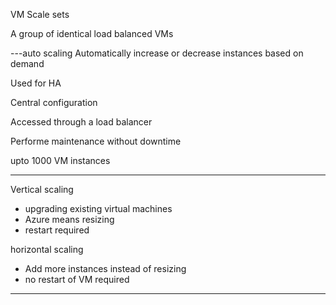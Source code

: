 VM Scale sets

A group of identical load balanced VMs

---auto scaling
Automatically increase or decrease instances based on demand

Used for HA

Central configuration

Accessed through a load balancer

Performe maintenance without downtime

upto 1000 VM instances


----------------------------------------

Vertical scaling
- upgrading existing virtual machines
- Azure means resizing
- restart required

horizontal scaling
- Add more instances instead of resizing
- no restart of VM required

-----------------------------------------------------
